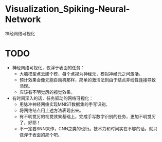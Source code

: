 # Visualization_Spiking-Neural-Network
神经网络可视化


TODO
===
* 神经网络可视化，仅浮于表面的任务：  
  * 大脑模型点云建个模，每个点视为神经元，模拟神经元之间激活。  
  * 预计效果会像元胞自动机那样，简单的激活法则由于结点非线性连接导致涌现。  
  * 应该有不明觉厉的视觉效果。  
* 有时间深入的话，任务驱动的网络可视化：  
  * 用脉冲神经网络实现MNIST数据集的手写识别。  
  * 将网络结点用上述方法表现出来。  
  * 有不明觉厉的视觉效果基础上，完成手写数字识别的任务，更加不明觉厉了，好耶！  
  * 不一定要SNN来作，CNN之类的也行。技术力和时间实在不够的话，就只做浮于表面的那个吧。  
